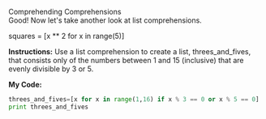 Comprehending Comprehensions<br>
Good! Now let's take another look at list comprehensions.

squares = [x ** 2 for x in range(5)]

**Instructions:**
Use a list comprehension to create a list, threes_and_fives, that consists only of the numbers between 1 and 15 (inclusive) that are evenly divisible by 3 or 5.


**My Code:**
```python
threes_and_fives=[x for x in range(1,16) if x % 3 == 0 or x % 5 == 0]
print threes_and_fives
```
